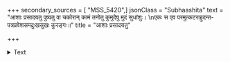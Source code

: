 +++
secondary_sources = [ "MSS_5420",]
jsonClass = "Subhaashita"
text = "आशाः प्रसादयतु पुष्यतु वा चकोरान् कामं तनोतु कुमुदेषु मुदं सुधांशुः।  \nएकः स एव परमुत्कटराहुदन्त- पत्रप्रवेशसमदुःखसुखः कुरङ्गः॥"
title = "आशाः प्रसादयतु"

+++

<details><summary>Text</summary>

आशाः प्रसादयतु पुष्यतु वा चकोरान् कामं तनोतु कुमुदेषु मुदं सुधांशुः।  
एकः स एव परमुत्कटराहुदन्त- पत्रप्रवेशसमदुःखसुखः कुरङ्गः॥
</details>
